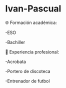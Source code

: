 # Ivan-Pascual
:globe_with_meridians: Formación académica:

 -ESO

 -Bachiller

:game_die: Experiencia profesional:

 -Acrobata

 -Portero de discoteca

 -Entrenador de futbol
